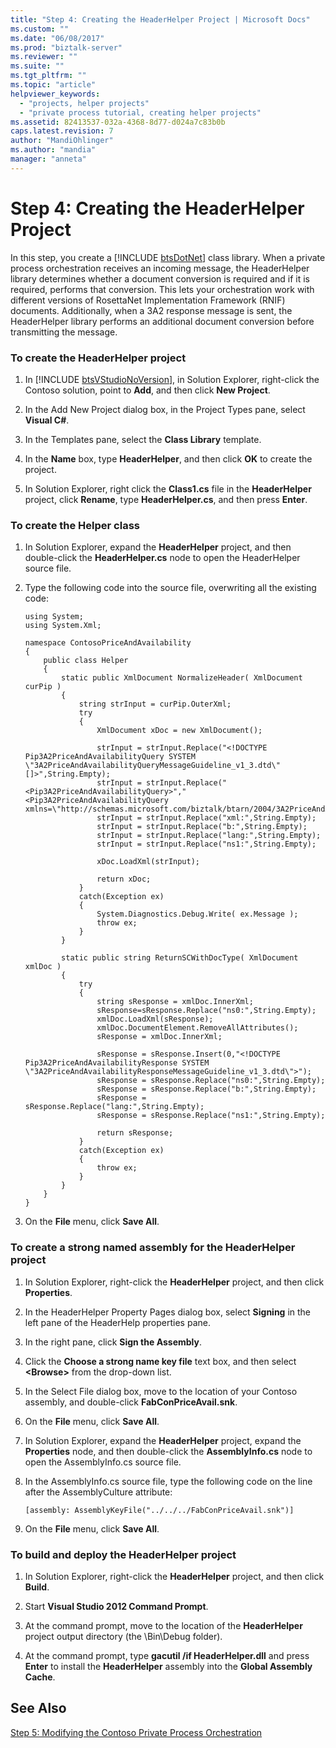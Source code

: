 ```yaml
---
title: "Step 4: Creating the HeaderHelper Project | Microsoft Docs"
ms.custom: ""
ms.date: "06/08/2017"
ms.prod: "biztalk-server"
ms.reviewer: ""
ms.suite: ""
ms.tgt_pltfrm: ""
ms.topic: "article"
helpviewer_keywords: 
  - "projects, helper projects"
  - "private process tutorial, creating helper projects"
ms.assetid: 82413537-032a-4368-8d77-d024a7c83b0b
caps.latest.revision: 7
author: "MandiOhlinger"
ms.author: "mandia"
manager: "anneta"
---
```

# Step 4: Creating the HeaderHelper Project
In this step, you create a [!INCLUDE [btsDotNet](../../includes/btsdotnet-md.md)] class library. When a private process orchestration receives an incoming message, the HeaderHelper library determines whether a document conversion is required and if it is required, performs that conversion. This lets your orchestration work with different versions of RosettaNet Implementation Framework (RNIF) documents. Additionally, when a 3A2 response message is sent, the HeaderHelper library performs an additional document conversion before transmitting the message.  
  
### To create the HeaderHelper project  
  
1. In [!INCLUDE [btsVStudioNoVersion](../../includes/btsvstudionoversion-md.md)], in Solution Explorer, right-click the Contoso solution, point to <strong>Add</strong>, and then click <strong>New Project</strong>.  
  
2. In the Add New Project dialog box, in the Project Types pane, select **Visual C#**.  
  
3. In the Templates pane, select the **Class Library** template.  
  
4. In the **Name** box, type **HeaderHelper**, and then click **OK** to create the project.  
  
5. In Solution Explorer, right click the **Class1.cs** file in the **HeaderHelper** project, click **Rename**, type **HeaderHelper.cs**, and then press **Enter**.  
  
### To create the Helper class  
  
1.  In Solution Explorer, expand the **HeaderHelper** project, and then double-click the **HeaderHelper.cs** node to open the HeaderHelper source file.  
  
2.  Type the following code into the source file, overwriting all the existing code:  
  
    ```  
    using System;  
    using System.Xml;  
  
    namespace ContosoPriceAndAvailability  
    {  
        public class Helper  
        {  
            static public XmlDocument NormalizeHeader( XmlDocument curPip )  
            {  
                string strInput = curPip.OuterXml;  
                try  
                {  
                    XmlDocument xDoc = new XmlDocument();  
  
                    strInput = strInput.Replace("<!DOCTYPE Pip3A2PriceAndAvailabilityQuery SYSTEM \"3A2PriceAndAvailabilityQueryMessageGuideline_v1_3.dtd\"[]>",String.Empty);  
                    strInput = strInput.Replace("<Pip3A2PriceAndAvailabilityQuery>","<Pip3A2PriceAndAvailabilityQuery xmlns=\"http://schemas.microsoft.com/biztalk/btarn/2004/3A2PriceAndAvailabilityQueryMessageGuideline_v1_3.dtd\">");  
                    strInput = strInput.Replace("xml:",String.Empty);  
                    strInput = strInput.Replace("b:",String.Empty);  
                    strInput = strInput.Replace("lang:",String.Empty);  
                    strInput = strInput.Replace("ns1:",String.Empty);  
  
                    xDoc.LoadXml(strInput);  
  
                    return xDoc;  
                }  
                catch(Exception ex)  
                {  
                    System.Diagnostics.Debug.Write( ex.Message );  
                    throw ex;  
                }  
            }  
  
            static public string ReturnSCWithDocType( XmlDocument xmlDoc )  
            {  
                try  
                {  
                    string sResponse = xmlDoc.InnerXml;  
                    sResponse=sResponse.Replace("ns0:",String.Empty);  
                    xmlDoc.LoadXml(sResponse);  
                    xmlDoc.DocumentElement.RemoveAllAttributes();  
                    sResponse = xmlDoc.InnerXml;  
  
                    sResponse = sResponse.Insert(0,"<!DOCTYPE Pip3A2PriceAndAvailabilityResponse SYSTEM \"3A2PriceAndAvailabilityResponseMessageGuideline_v1_3.dtd\">");  
                    sResponse = sResponse.Replace("ns0:",String.Empty);  
                    sResponse = sResponse.Replace("b:",String.Empty);  
                    sResponse = sResponse.Replace("lang:",String.Empty);  
                    sResponse = sResponse.Replace("ns1:",String.Empty);  
  
                    return sResponse;  
                }  
                catch(Exception ex)  
                {  
                    throw ex;  
                }  
            }  
        }  
    }  
    ```  
  
3.  On the **File** menu, click **Save All**.  
  
### To create a strong named assembly for the HeaderHelper project  
  
1.  In Solution Explorer, right-click the **HeaderHelper** project, and then click **Properties**.  
  
2.  In the HeaderHelper Property Pages dialog box, select **Signing** in the left pane of the HeaderHelp properties pane.  
  
3.  In the right pane, click **Sign the Assembly**.  
  
4.  Click the **Choose a strong name key file** text box, and then select **\<Browse\>** from the drop-down list.  
  
5.  In the Select File dialog box, move to the location of your Contoso assembly, and double-click **FabConPriceAvail.snk**.  
  
6.  On the **File** menu, click **Save All**.  
  
7.  In Solution Explorer, expand the **HeaderHelper** project, expand the **Properties** node, and then double-click the **AssemblyInfo.cs** node to open the AssemblyInfo.cs source file.  
  
8.  In the AssemblyInfo.cs source file, type the following code on the line after the AssemblyCulture attribute:  
  
    ```  
    [assembly: AssemblyKeyFile("../../../FabConPriceAvail.snk")]  
    ```  
  
9. On the **File** menu, click **Save All**.  
  
### To build and deploy the HeaderHelper project  
  
1.  In Solution Explorer, right-click the **HeaderHelper** project, and then click **Build**.  
  
2.  Start **Visual Studio 2012 Command Prompt**.  
  
3.  At the command prompt, move to the location of the **HeaderHelper** project output directory (the \Bin\Debug folder).  
  
4.  At the command prompt, type **gacutil /if HeaderHelper.dll** and press **Enter** to install the **HeaderHelper** assembly into the **Global Assembly Cache**.  
  
## See Also  
 [Step 5: Modifying the Contoso Private Process Orchestration](../../adapters-and-accelerators/accelerator-rosettanet/step-5-modifying-the-contoso-private-process-orchestration.md)